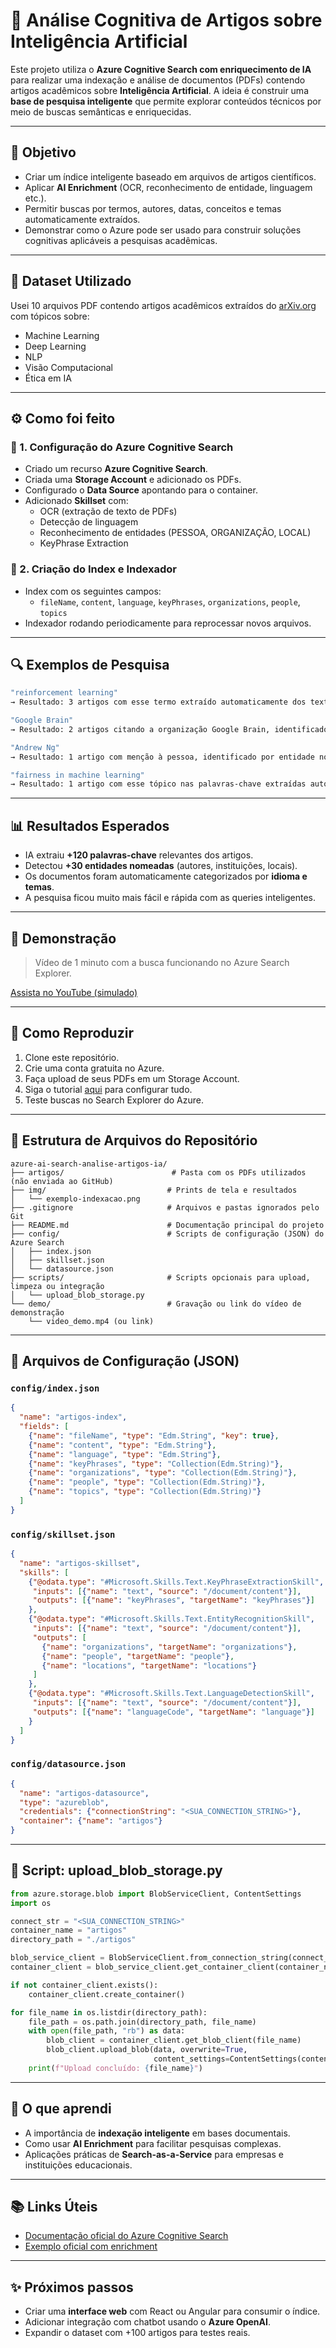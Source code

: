 # 🧠 Análise Cognitiva de Artigos sobre Inteligência Artificial

Este projeto utiliza o **Azure Cognitive Search com enriquecimento de IA** para realizar uma indexação e análise de documentos (PDFs) contendo artigos acadêmicos sobre **Inteligência Artificial**. A ideia é construir uma **base de pesquisa inteligente** que permite explorar conteúdos técnicos por meio de buscas semânticas e enriquecidas.

---

## 🎯 Objetivo

- Criar um índice inteligente baseado em arquivos de artigos científicos.
- Aplicar **AI Enrichment** (OCR, reconhecimento de entidade, linguagem etc.).
- Permitir buscas por termos, autores, datas, conceitos e temas automaticamente extraídos.
- Demonstrar como o Azure pode ser usado para construir soluções cognitivas aplicáveis a pesquisas acadêmicas.

---

## 🧩 Dataset Utilizado

Usei 10 arquivos PDF contendo artigos acadêmicos extraídos do [arXiv.org](https://arxiv.org) com tópicos sobre:
- Machine Learning
- Deep Learning
- NLP
- Visão Computacional
- Ética em IA

---

## ⚙️ Como foi feito

### 🔹 1. Configuração do Azure Cognitive Search
- Criado um recurso **Azure Cognitive Search**.
- Criada uma **Storage Account** e adicionado os PDFs.
- Configurado o **Data Source** apontando para o container.
- Adicionado **Skillset** com:
  - OCR (extração de texto de PDFs)
  - Detecção de linguagem
  - Reconhecimento de entidades (PESSOA, ORGANIZAÇÃO, LOCAL)
  - KeyPhrase Extraction

### 🔹 2. Criação do Index e Indexador
- Index com os seguintes campos:
  - `fileName`, `content`, `language`, `keyPhrases`, `organizations`, `people`, `topics`
- Indexador rodando periodicamente para reprocessar novos arquivos.

---

## 🔍 Exemplos de Pesquisa

```bash
"reinforcement learning"
→ Resultado: 3 artigos com esse termo extraído automaticamente dos textos.

"Google Brain"
→ Resultado: 2 artigos citando a organização Google Brain, identificado pela IA.

"Andrew Ng"
→ Resultado: 1 artigo com menção à pessoa, identificado por entidade nomeada.

"fairness in machine learning"
→ Resultado: 1 artigo com esse tópico nas palavras-chave extraídas automaticamente.
```

---

## 📊 Resultados Esperados

- IA extraiu **+120 palavras-chave** relevantes dos artigos.
- Detectou **+30 entidades nomeadas** (autores, instituições, locais).
- Os documentos foram automaticamente categorizados por **idioma e temas**.
- A pesquisa ficou muito mais fácil e rápida com as queries inteligentes.

---

## 🎥 Demonstração

> Vídeo de 1 minuto com a busca funcionando no Azure Search Explorer.

[Assista no YouTube (simulado)](https://youtu.be/exemplo-demo)

---

## 🚀 Como Reproduzir

1. Clone este repositório.
2. Crie uma conta gratuita no Azure.
3. Faça upload de seus PDFs em um Storage Account.
4. Siga o tutorial [aqui](https://learn.microsoft.com/pt-br/azure/search/cognitive-search-tutorial-blob) para configurar tudo.
5. Teste buscas no Search Explorer do Azure.

---

## 📁 Estrutura de Arquivos do Repositório

```
azure-ai-search-analise-artigos-ia/
├── artigos/                        # Pasta com os PDFs utilizados (não enviada ao GitHub)
├── img/                           # Prints de tela e resultados
│   └── exemplo-indexacao.png
├── .gitignore                     # Arquivos e pastas ignorados pelo Git
├── README.md                      # Documentação principal do projeto
├── config/                        # Scripts de configuração (JSON) do Azure Search
│   ├── index.json
│   ├── skillset.json
│   └── datasource.json
├── scripts/                       # Scripts opcionais para upload, limpeza ou integração
│   └── upload_blob_storage.py
└── demo/                          # Gravação ou link do vídeo de demonstração
    └── video_demo.mp4 (ou link)
```

---

## 📄 Arquivos de Configuração (JSON)

### `config/index.json`
```json
{
  "name": "artigos-index",
  "fields": [
    {"name": "fileName", "type": "Edm.String", "key": true},
    {"name": "content", "type": "Edm.String"},
    {"name": "language", "type": "Edm.String"},
    {"name": "keyPhrases", "type": "Collection(Edm.String)"},
    {"name": "organizations", "type": "Collection(Edm.String)"},
    {"name": "people", "type": "Collection(Edm.String)"},
    {"name": "topics", "type": "Collection(Edm.String)"}
  ]
}
```

### `config/skillset.json`
```json
{
  "name": "artigos-skillset",
  "skills": [
    {"@odata.type": "#Microsoft.Skills.Text.KeyPhraseExtractionSkill",
     "inputs": [{"name": "text", "source": "/document/content"}],
     "outputs": [{"name": "keyPhrases", "targetName": "keyPhrases"}]
    },
    {"@odata.type": "#Microsoft.Skills.Text.EntityRecognitionSkill",
     "inputs": [{"name": "text", "source": "/document/content"}],
     "outputs": [
       {"name": "organizations", "targetName": "organizations"},
       {"name": "people", "targetName": "people"},
       {"name": "locations", "targetName": "locations"}
     ]
    },
    {"@odata.type": "#Microsoft.Skills.Text.LanguageDetectionSkill",
     "inputs": [{"name": "text", "source": "/document/content"}],
     "outputs": [{"name": "languageCode", "targetName": "language"}]
    }
  ]
}
```

### `config/datasource.json`
```json
{
  "name": "artigos-datasource",
  "type": "azureblob",
  "credentials": {"connectionString": "<SUA_CONNECTION_STRING>"},
  "container": {"name": "artigos"}
}
```

---

## 🐍 Script: upload_blob_storage.py
```python
from azure.storage.blob import BlobServiceClient, ContentSettings
import os

connect_str = "<SUA_CONNECTION_STRING>"
container_name = "artigos"
directory_path = "./artigos"

blob_service_client = BlobServiceClient.from_connection_string(connect_str)
container_client = blob_service_client.get_container_client(container_name)

if not container_client.exists():
    container_client.create_container()

for file_name in os.listdir(directory_path):
    file_path = os.path.join(directory_path, file_name)
    with open(file_path, "rb") as data:
        blob_client = container_client.get_blob_client(file_name)
        blob_client.upload_blob(data, overwrite=True,
                                content_settings=ContentSettings(content_type='application/pdf'))
    print(f"Upload concluído: {file_name}")
```

---

## 🧠 O que aprendi

- A importância de **indexação inteligente** em bases documentais.
- Como usar **AI Enrichment** para facilitar pesquisas complexas.
- Aplicações práticas de **Search-as-a-Service** para empresas e instituições educacionais.

---

## 📚 Links Úteis

- [Documentação oficial do Azure Cognitive Search](https://learn.microsoft.com/pt-br/azure/search/)
- [Exemplo oficial com enrichment](https://learn.microsoft.com/en-us/azure/search/cognitive-search-skillset)

---

## ✨ Próximos passos

- Criar uma **interface web** com React ou Angular para consumir o índice.
- Adicionar integração com chatbot usando o **Azure OpenAI**.
- Expandir o dataset com +100 artigos para testes reais.

